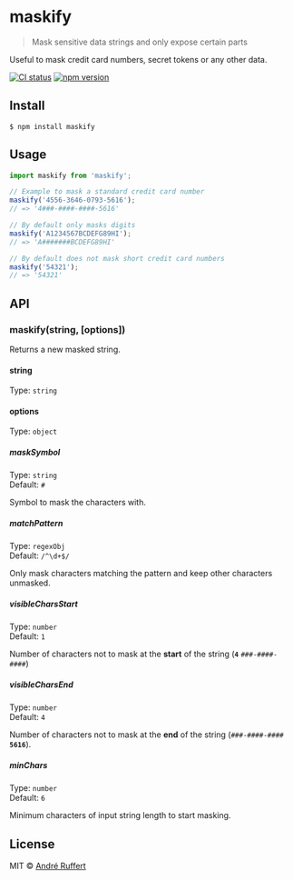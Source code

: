 # maskify

> Mask sensitive data strings and only expose certain parts

Useful to mask credit card numbers, secret tokens or any other data.

[![CI status](https://github.com/andreruffert/maskify/workflows/CI/badge.svg)](https://github.com/andreruffert/maskify/actions?workflow=CI)
[![npm version](https://img.shields.io/npm/v/maskify.svg)](https://www.npmjs.com/package/maskify)


## Install

```
$ npm install maskify
```


## Usage


```js
import maskify from 'maskify';

// Example to mask a standard credit card number
maskify('4556-3646-0793-5616');
// => '4###-####-####-5616'

// By default only masks digits
maskify('A1234567BCDEFG89HI');
// => 'A#######BCDEFG89HI'

// By default does not mask short credit card numbers
maskify('54321');
// => '54321'

```


## API

### maskify(string, [options])

Returns a new masked string.

#### string
Type: `string`

#### options
Type: `object`

##### maskSymbol
Type: `string`           
Default: `#`

Symbol to mask the characters with.

##### matchPattern
Type: `regexObj`           
Default: `/^\d+$/`

Only mask characters matching the pattern and keep other characters unmasked.

##### visibleCharsStart
Type: `number`           
Default: `1`

Number of characters not to mask at the __start__ of the string (__`4`__ `###-####-####`)

##### visibleCharsEnd
Type: `number`           
Default: `4`

Number of characters not to mask at the __end__ of the string (`###-####-####` __`5616`__).

##### minChars
Type: `number`           
Default: `6`

Minimum characters of input string length to start masking.


## License

MIT © [André Ruffert](https://andreruffert.com)
